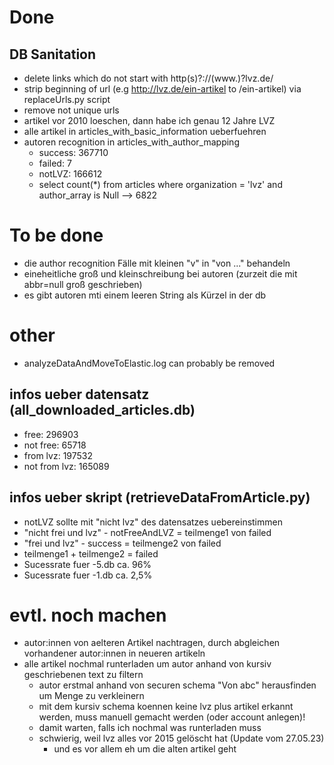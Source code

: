 # Done
## DB Sanitation
* delete links which do not start with http(s)?://(www.)?lvz.de/
* strip beginning of url (e.g http://lvz.de/ein-artikel to /ein-artikel) via replaceUrls.py script
* remove not unique urls
* artikel vor 2010 loeschen, dann habe ich genau 12 Jahre LVZ
* alle artikel in articles_with_basic_information ueberfuehren
* autoren recognition in articles_with_author_mapping
  * success: 367710
  * failed: 7
  * notLVZ: 166612
  * select count(*) from articles where organization = 'lvz' and author_array is Null --> 6822

# To be done
* die author recognition Fälle mit kleinen "v" in "von ..." behandeln
* eineheitliche groß und kleinschreibung bei autoren (zurzeit die mit abbr=null groß geschrieben)
* es gibt autoren mti einem leeren String als Kürzel in der db

# other
* analyzeDataAndMoveToElastic.log can probably be removed

## infos ueber datensatz (all_downloaded_articles.db)
* free: 296903
* not free: 65718
* from lvz: 197532
* not from lvz: 165089

## infos ueber skript (retrieveDataFromArticle.py)
* notLVZ sollte mit "nicht lvz" des datensatzes uebereinstimmen
* "nicht frei und lvz" - notFreeAndLVZ = teilmenge1 von failed
* "frei und lvz" - success = teilmenge2 von failed
* teilmenge1 + teilmenge2 = failed
* Sucessrate fuer -5.db ca. 96%
* Sucessrate fuer -1.db ca. 2,5%

# evtl. noch machen
* autor:innen von aelteren Artikel nachtragen, durch abgleichen vorhandener autor:innen in neueren artikeln
* alle artikel nochmal runterladen um autor anhand von kursiv geschriebenen text zu filtern
    * autor erstmal anhand von securen schema "Von abc" herausfinden um Menge zu verkleinern
    * mit dem kursiv schema koennen keine lvz plus artikel erkannt werden, muss manuell gemacht werden (oder account anlegen)!
    * damit warten, falls ich nochmal was runterladen muss
    * schwierig, weil lvz alles vor 2015 gelöscht hat (Update vom 27.05.23)
         * und es vor allem eh um die alten artikel geht